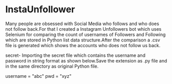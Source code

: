 # InstaUnfollower

Many people are obsessed with Social Media who follows and who does not follow back.For that I created a Instagram Unfollowers bot which uses Selenium for comparing the count of usernames of Followers and Following which are stored in Python list data structure.After the comparison a .csv file is generated which shows the accounts who does not follow us back.

secret- Importing the secret file which contains the username and password in string format as shown below.Save the extension as .py file and in the same directory as original Python file.

username = "abc"
pwd = "xyz"
